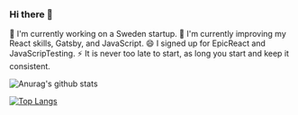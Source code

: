 ### Hi there 👋

🔭 I'm currently working on a Sweden startup.
🌱 I'm currently improving my React skills, Gatsby, and JavaScript.
😄 I signed up for EpicReact and JavaScripTesting.
⚡ It is never too late to start, as long you start and keep it consistent. 


<!--
**ricardoaguiar/ricardoaguiar** is a ✨ _special_ ✨ repository because its `README.md` (this file) appears on your GitHub profile.

Here are some ideas to get you started:

- 
- 
- 👯 I’m looking to collaborate on ...
- 🤔 I’m looking for help with ...
- 💬 Ask me about ...
- 📫 How to reach me: ...
- 😄 Pronouns: ...
- ⚡ Fun fact: ...
-->

![Anurag's github stats](https://github-readme-stats.vercel.app/api?username=ricardoaguiar&show_icons=true&theme=radical)

[![Top Langs](https://github-readme-stats.vercel.app/api/top-langs/?username=ricardoaguiar&layout=compact=true&theme=radical)](https://github.com/ricardoaguiar/github-readme-stats)
